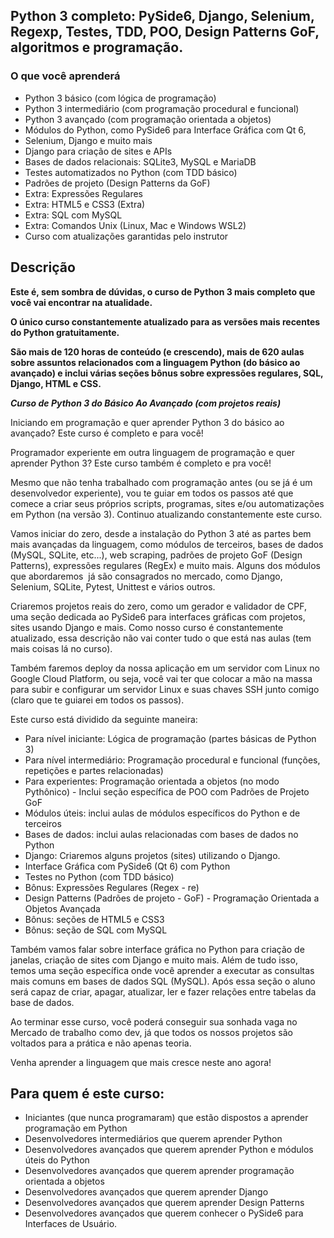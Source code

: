 ## **Python 3 completo: PySide6, Django, Selenium, Regexp, Testes, TDD, POO, Design Patterns GoF, algoritmos e programação.**

### **O que você aprenderá**

- Python 3 básico (com lógica de programação)
- Python 3 intermediário (com programação procedural e funcional)
- Python 3 avançado (com programação orientada a objetos)
- Módulos do Python, como PySide6 para Interface Gráfica com Qt 6,
- Selenium, Django e muito mais
- Django para criação de sites e APIs
- Bases de dados relacionais: SQLite3, MySQL e MariaDB
- Testes automatizados no Python (com TDD básico)
- Padrões de projeto (Design Patterns da GoF)
- Extra: Expressões Regulares
- Extra: HTML5 e CSS3 (Extra)
- Extra: SQL com MySQL
- Extra: Comandos Unix (Linux, Mac e Windows WSL2)
- Curso com atualizações garantidas pelo instrutor

## **Descrição**

**Este é, sem sombra de dúvidas, o curso de Python 3 mais completo que você vai encontrar na atualidade.**

**O único curso constantemente atualizado para as versões mais recentes do Python gratuitamente.**

**São mais de 120 horas de conteúdo (e crescendo), mais de 620 aulas sobre assuntos relacionados com a linguagem Python (do básico ao avançado) e inclui várias seções bônus sobre expressões regulares, SQL, Django, HTML e CSS.**

***Curso de Python 3 do Básico Ao Avançado (com projetos reais)***

Iniciando em programação e quer aprender Python 3 do básico ao avançado? Este curso é completo e para você!

Programador experiente em outra linguagem de programação e quer aprender Python 3? Este curso também é completo e pra você!

Mesmo que não tenha trabalhado com programação antes (ou se já é um desenvolvedor experiente), vou te guiar em todos os passos até que comece a criar seus próprios scripts, programas, sites e/ou automatizações em Python (na versão 3). Continuo atualizando constantemente este curso.

Vamos iniciar do zero, desde a instalação do Python 3 até as partes bem mais avançadas da linguagem, como módulos de terceiros, bases de dados (MySQL, SQLite, etc...), web scraping, padrões de projeto GoF (Design Patterns), expressões regulares (RegEx) e muito mais. Alguns dos módulos que abordaremos  já são consagrados no mercado, como Django, Selenium, SQLite, Pytest, Unittest e vários outros.

Criaremos projetos reais do zero, como um gerador e validador de CPF, uma seção dedicada ao PySide6 para interfaces gráficas com projetos, sites usando Django e mais. Como nosso curso é constantemente atualizado, essa descrição não vai conter tudo o que está nas aulas (tem mais coisas lá no curso).

Também faremos deploy da nossa aplicação em um servidor com Linux no Google Cloud Platform, ou seja, você vai ter que colocar a mão na massa para subir e configurar um servidor Linux e suas chaves SSH junto comigo (claro que te guiarei em todos os passos).

Este curso está dividido da seguinte maneira:

- Para nível iniciante: Lógica de programação (partes básicas de Python 3)
- Para nível intermediário: Programação procedural e funcional (funções, repetições e partes relacionadas)
- Para experientes: Programação orientada a objetos (no modo Pythônico) - Inclui seção específica de POO com Padrões de Projeto GoF
- Módulos úteis: inclui aulas de módulos específicos do Python e de terceiros
- Bases de dados: inclui aulas relacionadas com bases de dados no Python
- Django: Criaremos alguns projetos (sites) utilizando o Django.
- Interface Gráfica com PySide6 (Qt 6) com Python
- Testes no Python (com TDD básico)
- Bônus: Expressões Regulares (Regex - re)
- Design Patterns (Padrões de projeto - GoF) - Programação Orientada a Objetos Avançada
- Bônus: seções de HTML5 e CSS3
- Bônus: seção de SQL com MySQL

Também vamos falar sobre interface gráfica no Python para criação de janelas, criação de sites com Django e muito mais. Além de tudo isso, temos uma seção específica onde você aprender a executar as consultas mais comuns em bases de dados SQL (MySQL). Após essa seção o aluno será capaz de criar, apagar, atualizar, ler e fazer relações entre tabelas da base de dados.

Ao terminar esse curso, você poderá conseguir sua sonhada vaga no Mercado de trabalho como dev, já que todos os nossos projetos são voltados para a prática e não apenas teoria.

Venha aprender a linguagem que mais cresce neste ano agora!

## **Para quem é este curso:**

- Iniciantes (que nunca programaram) que estão dispostos a aprender programação em Python
- Desenvolvedores intermediários que querem aprender Python
- Desenvolvedores avançados que querem aprender Python e módulos úteis do Python
- Desenvolvedores avançados que querem aprender programação orientada a objetos
- Desenvolvedores avançados que querem aprender Django
- Desenvolvedores avançados que querem aprender Design Patterns
- Desenvolvedores avançados que querem conhecer o PySide6 para Interfaces de Usuário.
